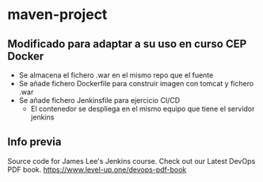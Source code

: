 # maven-project

## Modificado para adaptar a su uso en curso CEP Docker
- Se almacena el fichero .war en el mismo repo que el fuente
- Se añade fichero Dockerfile para construir imagen con tomcat y fichero .war
- Se añade fichero Jenkinsfile para ejercicio CI/CD
  - El contenedor se despliega en el mismo equipo que tiene el servidor jenkins

## Info previa
Source code for James Lee's Jenkins course.
Check out our Latest DevOps PDF book.
https://www.level-up.one/devops-pdf-book
